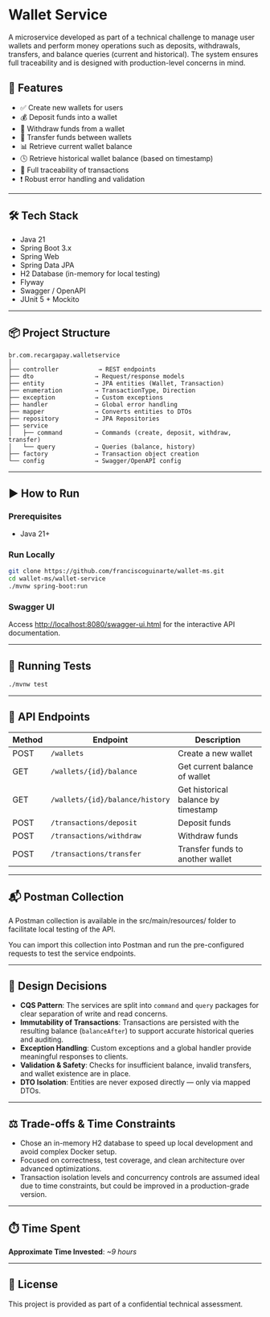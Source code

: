 
# Wallet Service

A microservice developed as part of a technical challenge to manage user wallets and perform money operations such as deposits, withdrawals, transfers, and balance queries (current and historical). The system ensures full traceability and is designed with production-level concerns in mind.

## 🚀 Features

- ✅ Create new wallets for users
- 💰 Deposit funds into a wallet
- 💸 Withdraw funds from a wallet
- 🔁 Transfer funds between wallets
- 📊 Retrieve current wallet balance
- 🕓 Retrieve historical wallet balance (based on timestamp)
- 🔎 Full traceability of transactions
- ❗ Robust error handling and validation

---

## 🛠️ Tech Stack

- Java 21
- Spring Boot 3.x
- Spring Web
- Spring Data JPA
- H2 Database (in-memory for local testing)
- Flyway
- Swagger / OpenAPI
- JUnit 5 + Mockito

---

## 📦 Project Structure

```
br.com.recargapay.walletservice
│
├── controller           → REST endpoints
├── dto                 → Request/response models
├── entity              → JPA entities (Wallet, Transaction)
├── enumeration         → TransactionType, Direction
├── exception           → Custom exceptions
├── handler             → Global error handling
├── mapper              → Converts entities to DTOs
├── repository          → JPA Repositories
├── service
│   ├── command         → Commands (create, deposit, withdraw, transfer)
│   └── query           → Queries (balance, history)
├── factory             → Transaction object creation
└── config              → Swagger/OpenAPI config
```

---

## ▶️ How to Run

### Prerequisites

- Java 21+

### Run Locally

```bash
git clone https://github.com/franciscoguinarte/wallet-ms.git
cd wallet-ms/wallet-service
./mvnw spring-boot:run
```

### Swagger UI

Access [http://localhost:8080/swagger-ui.html](http://localhost:8080/swagger-ui.html) for the interactive API documentation.

---

## 🧪 Running Tests

```bash
./mvnw test
```

---

## 📂 API Endpoints

| Method | Endpoint                       | Description                         |
|--------|--------------------------------|-------------------------------------|
| POST   | `/wallets`                     | Create a new wallet                 |
| GET    | `/wallets/{id}/balance`        | Get current balance of wallet       |
| GET    | `/wallets/{id}/balance/history`| Get historical balance by timestamp |
| POST   | `/transactions/deposit`        | Deposit funds                       |
| POST   | `/transactions/withdraw`       | Withdraw funds                      |
| POST   | `/transactions/transfer`       | Transfer funds to another wallet    |

---

## 📬 Postman Collection

A Postman collection is available in the src/main/resources/ folder to facilitate local testing of the API.

You can import this collection into Postman and run the pre-configured requests to test the service endpoints.

---
## 🧠 Design Decisions

- **CQS Pattern**: The services are split into `command` and `query` packages for clear separation of write and read concerns.
- **Immutability of Transactions**: Transactions are persisted with the resulting balance (`balanceAfter`) to support accurate historical queries and auditing.
- **Exception Handling**: Custom exceptions and a global handler provide meaningful responses to clients.
- **Validation & Safety**: Checks for insufficient balance, invalid transfers, and wallet existence are in place.
- **DTO Isolation**: Entities are never exposed directly — only via mapped DTOs.

---

## ⚖️ Trade-offs & Time Constraints

- Chose an in-memory H2 database to speed up local development and avoid complex Docker setup.
- Focused on correctness, test coverage, and clean architecture over advanced optimizations.
- Transaction isolation levels and concurrency controls are assumed ideal due to time constraints, but could be improved in a production-grade version.

---

## ⏱️ Time Spent

**Approximate Time Invested**: _~9 hours_

---

## 📃 License

This project is provided as part of a confidential technical assessment.
